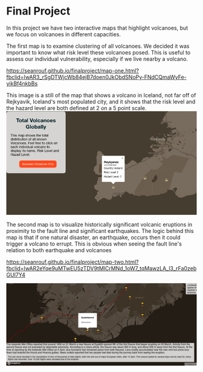 # Final Project


In this project we have two interactive maps that highlight volcanoes, but we focus on volcanoes in different capacities. 


The first map is to examine clustering of all volcanoes. We decided it was important to know what risk level these volcanoes posed. This is useful to assess our individual vulnerability, especially if we live nearby a volcano. 

https://seanrouf.github.io/finalproject/map-one.html?fbclid=IwAR3_rSgDTWjcWb84ejB7doen0JkObdSNoPy-FNdCQmaWyFe-yikBf4nkbBs

This image is a still of the map that shows a volcano in Iceland, not far off of Rejkyavik, Iceland's most populated city, and it shows that the risk level and the hazard level are both defined at 2 on a 5 point scale. 
![alt text](https://raw.githubusercontent.com/UBC-GEOB472-Spring2020/ezizic-web/master/Risk.png "Logo Title Text 1")




The second map is to visualize historically significant volcanic eruptions in proximity to the fault line and significant earthquakes. The logic behind this map is that if one natural disaster, an earthquake, occurs then it could trigger a volcano to errupt. This is obvious when seeing the fault line's relation to both earthquake and volcanoes



 https://seanrouf.github.io/finalproject/map-two.html?fbclid=IwAR2eYqe9uMTwEU5zTDV9tMlCrMNd_1oW7_tqMawzLA_l3_rFa0zebGUI7Y4
 
 
![alt text](https://raw.githubusercontent.com/UBC-GEOB472-Spring2020/ezizic-web/master/Earthquake_prox.png
 "Logo Title Text 1")




